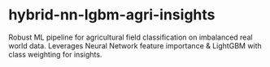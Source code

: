 # hybrid-nn-lgbm-agri-insights
Robust ML pipeline for agricultural field classification on imbalanced real world data. Leverages Neural Network feature importance &amp; LightGBM with class weighting for insights.
